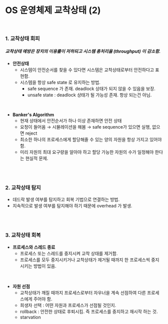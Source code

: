 # OS 운영체제  교착상태 (2)

<br>

### 1. **교착상태 회피**
#### *교착상태 예방은 장치의 이용률이 저하되고 시스템 총처리율 (throughput) 이 감소함.*
* **안전상태**
  * 시스템이 안전순서를 찾을 수 있다면 시스템은 교착상태로부터 안전하다고 표현함.
  * 시스템을 항상 safe state 로 유지하는 방법.
    * safe sequence 가 존재. deadlock 상태가 되지 않을 수 있음을 보장.
    * unsafe state : deadlock 상태가 될 가능성 존재. 항상 되는건 아님.

<br>

* **Banker's Algorithm**
  * 현재 상태에서 안전순서가 하나 이상 존재하면 안전 상태
  * 요청이 들어옴 → 시뮬레이션을 해봄 → safe sequence가 있으면 실행, 없으면 reject
  * 최소한 하나의 프로세스에게 할당해줄 수 있는 양의 자원을 항상 가지고 있어야 함.
  * 미리 자원의 최대 요구량을 알아야 하고 할당 가능한 자원의 수가 일정해야 한다는 현실적 문제.

<br><br>

### 2. **교착상태 탐지**
* 데드락 발생 여부를 탐지하고 회복 기법으로 연결하는 방법. 
* 지속적으로 발생 여부를 탐지해야 하기 때문에 overhead 가 발생.

<br><br>

### 3. **교착상태 회복**
* **프로세스와 스레드 종료**
  * 프로세스 또는 스레드를 중지시켜 교착 상태를 제거함. 
  * 프로세스를 모두 중지시키거나 교착상태가 제거될 때까지 한 프로세스씩 중지 시키는 방법이 있음.

<br>

* **자원 선점**
  * 교착상태가 깨질 때까지 프로세스로부터 자우너을 계속 선점하여 다른 프로세스에게 주어야 함.
  * 희생자 선택 : 어떤 자원과 프로세스가 선점될 것인지.
  * rollback : 안전한 상태로 후퇴시킴. 즉 프로세스를 중지하고 재시작 하는 것.
  * starvation

